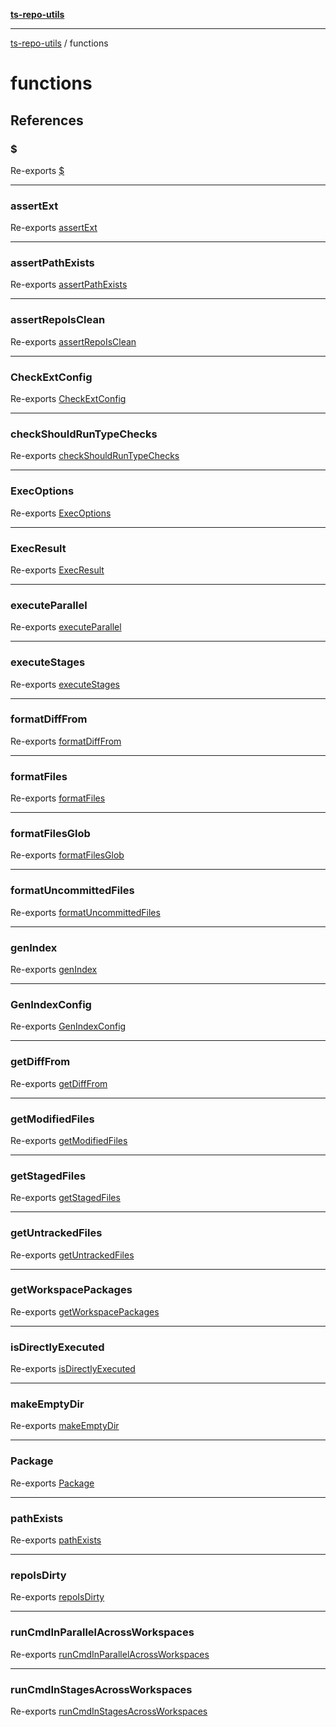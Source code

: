 [**ts-repo-utils**](README.md)

---

[ts-repo-utils](README.md) / functions

# functions

## References

### $

Re-exports [$](functions/exec-async.md#)

---

### assertExt

Re-exports [assertExt](functions/assert-ext.md#assertext)

---

### assertPathExists

Re-exports [assertPathExists](functions/assert-path-exists.md#assertpathexists)

---

### assertRepoIsClean

Re-exports [assertRepoIsClean](functions/assert-repo-is-clean.md#assertrepoisclean)

---

### CheckExtConfig

Re-exports [CheckExtConfig](functions/assert-ext.md#checkextconfig)

---

### checkShouldRunTypeChecks

Re-exports [checkShouldRunTypeChecks](functions/should-run.md#checkshouldruntypechecks)

---

### ExecOptions

Re-exports [ExecOptions](functions/exec-async.md#execoptions)

---

### ExecResult

Re-exports [ExecResult](functions/exec-async.md#execresult)

---

### executeParallel

Re-exports [executeParallel](functions/workspace-utils/execute-parallel.md#executeparallel)

---

### executeStages

Re-exports [executeStages](functions/workspace-utils/execute-parallel.md#executestages)

---

### formatDiffFrom

Re-exports [formatDiffFrom](functions/format.md#formatdifffrom)

---

### formatFiles

Re-exports [formatFiles](functions/format.md#formatfiles)

---

### formatFilesGlob

Re-exports [formatFilesGlob](functions/format.md#formatfilesglob)

---

### formatUncommittedFiles

Re-exports [formatUncommittedFiles](functions/format.md#formatuncommittedfiles)

---

### genIndex

Re-exports [genIndex](functions/gen-index.md#genindex)

---

### GenIndexConfig

Re-exports [GenIndexConfig](functions/gen-index.md#genindexconfig)

---

### getDiffFrom

Re-exports [getDiffFrom](functions/diff.md#getdifffrom)

---

### getModifiedFiles

Re-exports [getModifiedFiles](functions/diff.md#getmodifiedfiles)

---

### getStagedFiles

Re-exports [getStagedFiles](functions/diff.md#getstagedfiles)

---

### getUntrackedFiles

Re-exports [getUntrackedFiles](functions/diff.md#getuntrackedfiles)

---

### getWorkspacePackages

Re-exports [getWorkspacePackages](functions/workspace-utils/get-workspace-packages.md#getworkspacepackages)

---

### isDirectlyExecuted

Re-exports [isDirectlyExecuted](functions/is-directly-executed.md#isdirectlyexecuted)

---

### makeEmptyDir

Re-exports [makeEmptyDir](functions/make-empty-dir.md#makeemptydir)

---

### Package

Re-exports [Package](functions/workspace-utils/types.md#package)

---

### pathExists

Re-exports [pathExists](functions/assert-path-exists.md#pathexists)

---

### repoIsDirty

Re-exports [repoIsDirty](functions/assert-repo-is-clean.md#repoisdirty)

---

### runCmdInParallelAcrossWorkspaces

Re-exports [runCmdInParallelAcrossWorkspaces](functions/workspace-utils/run-cmd-in-parallel.md#runcmdinparallelacrossworkspaces)

---

### runCmdInStagesAcrossWorkspaces

Re-exports [runCmdInStagesAcrossWorkspaces](functions/workspace-utils/run-cmd-in-stages.md#runcmdinstagesacrossworkspaces)
